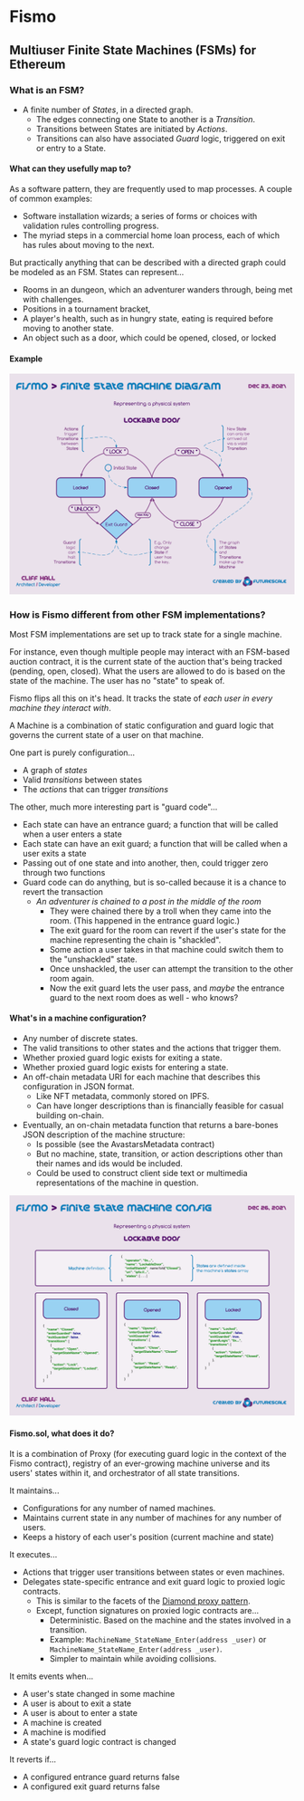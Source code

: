 # Fismo
## Multiuser Finite State Machines (FSMs) for Ethereum

### What is an FSM?

- A finite number of _States_, in a directed graph. 
  - The edges connecting one State to another is a _Transition_.
  - Transitions between States are initiated by _Actions_.
  - Transitions can also have associated _Guard_ logic, triggered on exit or entry to a State.

#### What can they usefully map to?

As a software pattern, they are frequently used to map processes. A couple of common examples:
  * Software installation wizards; a series of forms or choices with validation rules controlling progress.
  * The myriad steps in a commercial home loan process, each of which has rules about moving to the next.

But practically anything that can be described with a directed graph could be modeled as an FSM. States can represent...
  * Rooms in an dungeon, which an adventurer wanders through, being met with challenges.
  * Positions in a tournament bracket,
  * A player's health, such as in hungry state, eating is required before moving to another state.
  * An object such as a door, which could be opened, closed, or locked
  
#### Example
![Lockable Door FSM example](docs/LockableDoorFSM.png)

### How is Fismo different from other FSM implementations?
Most FSM implementations are set up to track state for a single machine.

For instance, even though multiple people may interact with an FSM-based auction contract, it is the current state of 
the auction that's being tracked (pending, open, closed). What the users are allowed to do is based on the state of 
the machine. The user has no "state" to speak of.

Fismo flips all this on it's head. It tracks the state of _each user in every machine they interact with_.

A Machine is a combination of static configuration and guard logic that governs the current state of a user on that machine.

One part is purely configuration...
  * A graph of _states_
  * Valid _transitions_ between states
  * The _actions_ that can trigger _transitions_

The other, much more interesting part is "guard code"...
  * Each state can have an entrance guard; a function that will be called when a user enters a state
  * Each state can have an exit guard; a function that will be called when a user exits a state
  * Passing out of one state and into another, then, could trigger zero through two functions
  * Guard code can do anything, but is so-called because it is a chance to revert the transaction
    - _An adventurer is chained to a post in the middle of the room_
      - They were chained there by a troll when they came into the room. (This happened in the entrance guard logic.)
      - The exit guard for the room can revert if the user's state for the machine representing the chain is "shackled".
      - Some action a user takes in that machine could switch them to the "unshackled" state.
      - Once unshackled, the user can attempt the transition to the other room again.
      - Now the exit guard lets the user pass, and _maybe_ the entrance guard to the next room does as well - who knows?

#### What's in a machine configuration?
* Any number of discrete states.
* The valid transitions to other states and the actions that trigger them.
* Whether proxied guard logic exists for exiting a state.
* Whether proxied guard logic exists for entering a state.
* An off-chain metadata URI for each machine that describes this configuration in JSON format.
    - Like NFT metadata, commonly stored on IPFS.
    - Can have longer descriptions than is financially feasible for casual building on-chain.
* Eventually, an on-chain metadata function that returns a bare-bones JSON description of the machine structure:
    - Is possible (see the AvastarsMetadata contract)
    - But no machine, state, transition, or action descriptions other than their names and ids would be included.
    - Could be used to construct client side text or multimedia representations of the machine in question.

![Lockable Door FSM example](docs/LockableDoorConfig.png)

#### Fismo.sol, what does it do?
It is a combination of Proxy (for executing guard logic in the context of the Fismo contract), registry of an 
ever-growing machine universe and its users' states within it, and orchestrator of all state transitions.

It maintains...
  * Configurations for any number of named machines.
  * Maintains current state in any number of machines for any number of users.
  * Keeps a history of each user's position (current machine and state)

It executes...
  * Actions that trigger user transitions between states or even machines.
  * Delegates state-specific entrance and exit guard logic to proxied logic contracts.
    - This is similar to the facets of the [Diamond proxy pattern](https://eips.ethereum.org/EIPS/eip-2535).
    - Except, function signatures on proxied logic contracts are...
      - Deterministic. Based on the machine and the states involved in a transition.
      - Example: `MachineName_StateName_Enter(address _user)` or `MachineName_StateName_Enter(address _user)`.
      - Simpler to maintain while avoiding collisions.

It emits events when...
  * A user's state changed in some machine
  * A user is about to exit a state
  * A user is about to enter a state
  * A machine is created
  * A machine is modified
  * A state's guard logic contract is changed

It reverts if...
  * A configured entrance guard returns false
  * A configured exit guard returns false